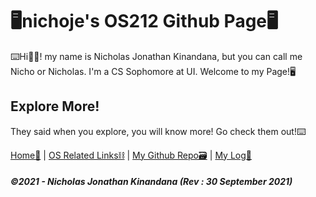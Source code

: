 
# 🖥nichoje's OS212 Github Page🖥
⌨️Hi🤚🏽! my name is Nicholas Jonathan Kinandana, but you can call me Nicho or Nicholas. I'm a CS Sophomore at UI. Welcome to my Page!🖥

## Explore More!
They said when you explore, you will know more! Go check them out!⌨️ 

[Home🏡](https://nichoje.github.io/os212/) | [OS Related Links⛓](https://nichoje.github.io/os212/LINKS/) | [My Github Repo🗃](https://github.com/nichoje/os212) | [My Log📝](https://nichoje.github.io/os212/TXT/mylog.txt)


##### ©️2021 - Nicholas Jonathan Kinandana (Rev : 30 September 2021)




